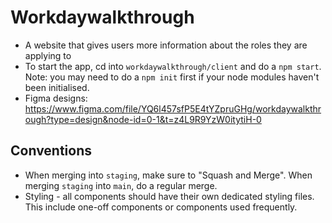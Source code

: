 # Workdaywalkthrough
- A website that gives users more information about the roles they are applying to
- To start the app, cd into `workdaywalkthrough/client` and do a `npm start`. Note: you may need to do a `npm init` first if your node modules haven't been initialised.
- Figma designs: https://www.figma.com/file/YQ6l457sfP5E4tYZpruGHg/workdaywalkthrough?type=design&node-id=0-1&t=z4L9R9YzW0itytiH-0


## Conventions
- When merging into `staging`, make sure to "Squash and Merge". When merging `staging` into `main`, do a regular merge.
- Styling - all components should have their own dedicated styling files. This include one-off components or components used frequently.
